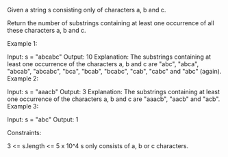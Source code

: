 Given a string s consisting only of characters a, b and c.

Return the number of substrings containing at least one occurrence of all these characters a, b and c.

Example 1:

Input: s = "abcabc"
Output: 10
Explanation: The substrings containing at least one occurrence of the characters a, b and c are "abc", "abca", "abcab", "abcabc", "bca", "bcab", "bcabc", "cab", "cabc" and "abc" (again).
Example 2:

Input: s = "aaacb"
Output: 3
Explanation: The substrings containing at least one occurrence of the characters a, b and c are "aaacb", "aacb" and "acb".
Example 3:

Input: s = "abc"
Output: 1

Constraints:

3 <= s.length <= 5 x 10^4
s only consists of a, b or c characters.
